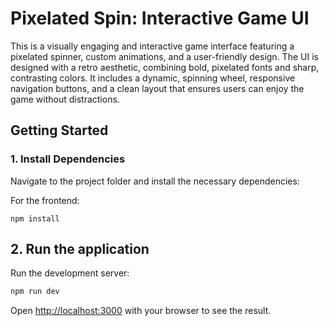 # Pixelated Spin: Interactive Game UI

This is a visually engaging and interactive game interface featuring a pixelated spinner, custom animations, and a user-friendly design. The UI is designed with a retro aesthetic, combining bold, pixelated fonts and sharp, contrasting colors. It includes a dynamic, spinning wheel, responsive navigation buttons, and a clean layout that ensures users can enjoy the game without distractions. 

## Getting Started

### 1. Install Dependencies
Navigate to the project folder and install the necessary dependencies:

For the frontend:

```
npm install
```

## 2. Run the application
Run the development server:

```bash
npm run dev
```

Open [http://localhost:3000](http://localhost:3000) with your browser to see the result.



